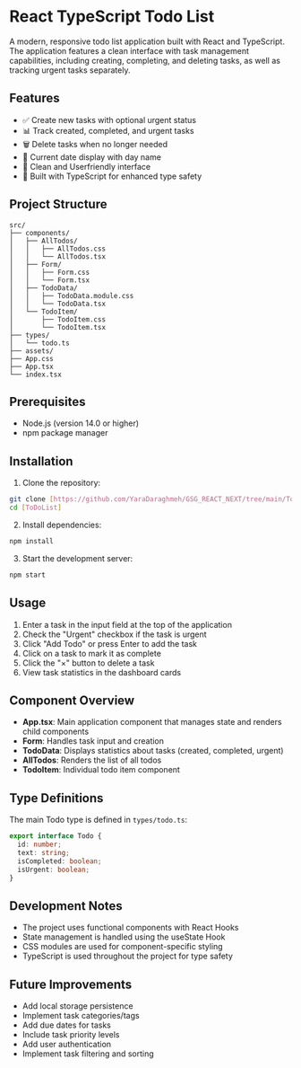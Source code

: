# React TypeScript Todo List

A modern, responsive todo list application built with React and TypeScript. The application features a clean interface with task management capabilities, including creating, completing, and deleting tasks, as well as tracking urgent tasks separately.

## Features

- ✅ Create new tasks with optional urgent status
- 📊 Track created, completed, and urgent tasks
- 🗑️ Delete tasks when no longer needed
- 📅 Current date display with day name
- 🎨 Clean and Userfriendly  interface
- 💪 Built with TypeScript for enhanced type safety

## Project Structure

```
src/
├── components/
│   ├── AllTodos/
│   │   ├── AllTodos.css
│   │   └── AllTodos.tsx
│   ├── Form/
│   │   ├── Form.css
│   │   └── Form.tsx
│   ├── TodoData/
│   │   ├── TodoData.module.css
│   │   └── TodoData.tsx
│   └── TodoItem/
│       ├── TodoItem.css
│       └── TodoItem.tsx
├── types/
│   └── todo.ts
├── assets/
├── App.css
├── App.tsx
└── index.tsx
```

## Prerequisites

- Node.js (version 14.0 or higher)
- npm  package manager

## Installation

1. Clone the repository:
```bash
git clone [https://github.com/YaraDaraghmeh/GSG_REACT_NEXT/tree/main/ToDoList]
cd [ToDoList]
```

2. Install dependencies:
```bash
npm install

```

3. Start the development server:
```bash
npm start


```

## Usage

1. Enter a task in the input field at the top of the application
2. Check the "Urgent" checkbox if the task is urgent
3. Click "Add Todo" or press Enter to add the task
4. Click on a task to mark it as complete
5. Click the "×" button to delete a task
6. View task statistics in the dashboard cards

## Component Overview

- **App.tsx**: Main application component that manages state and renders child components
- **Form**: Handles task input and creation
- **TodoData**: Displays statistics about tasks (created, completed, urgent)
- **AllTodos**: Renders the list of all todos
- **TodoItem**: Individual todo item component

## Type Definitions

The main Todo type is defined in `types/todo.ts`:

```typescript
export interface Todo {
  id: number;
  text: string;
  isCompleted: boolean;
  isUrgent: boolean;
}
```



## Development Notes

- The project uses functional components with React Hooks
- State management is handled using the useState Hook
- CSS modules are used for component-specific styling
- TypeScript is used throughout the project for type safety

## Future Improvements

- Add local storage persistence
- Implement task categories/tags
- Add due dates for tasks
- Include task priority levels
- Add user authentication
- Implement task filtering and sorting
